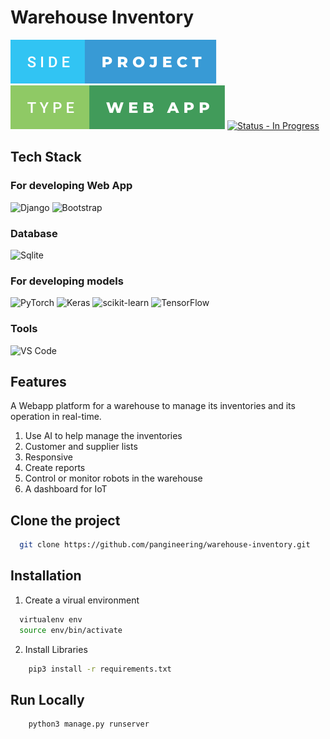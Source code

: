
# Warehouse Inventory

![side-project.svg](/side-project.svg) ![type-web-app.svg](/type-web-app.svg)
[![Status - In Progress](https://img.shields.io/badge/Status-In_Progress-2ea44e?style=for-the-badge)](https://)

## Tech Stack
### For developing Web App
![Django](https://img.shields.io/badge/Django-092E20?style=for-the-badge&logo=django&logoColor=green) ![Bootstrap](https://img.shields.io/badge/Bootstrap-563D7C?style=for-the-badge&logo=bootstrap&logoColor=white)

### Database
![Sqlite](https://img.shields.io/badge/SQLite-07405E?style=for-the-badge&logo=sqlite&logoColor=white)

<!-- ### Hosting
![Heroku](https://img.shields.io/badge/Heroku-430098?style=for-the-badge&logo=heroku&logoColor=white) -->

### For developing models
![PyTorch](https://img.shields.io/badge/PyTorch-%23EE4C2C.svg?style=for-the-badge&logo=PyTorch&logoColor=white) ![Keras](https://img.shields.io/badge/Keras-%23D00000.svg?style=for-the-badge&logo=Keras&logoColor=white) ![scikit-learn](https://img.shields.io/badge/scikit--learn-%23F7931E.svg?style=for-the-badge&logo=scikit-learn&logoColor=white) ![TensorFlow](https://img.shields.io/badge/TensorFlow-%23FF6F00.svg?style=for-the-badge&logo=TensorFlow&logoColor=white)

### Tools
![VS Code](https://img.shields.io/badge/Visual_Studio_Code-0078D4?style=for-the-badge&logo=visual%20studio%20code&logoColor=white)



## Features
A Webapp platform for a warehouse to manage its inventories and its operation in real-time. 
1. Use AI to help manage the inventories
2. Customer and supplier lists
3. Responsive
4. Create reports
5. Control or monitor robots in the warehouse
6. A dashboard for IoT

<!-- ## Screenshots

![App Screenshot](screens/inventory.png) -->


## Clone the project
```bash
  git clone https://github.com/pangineering/warehouse-inventory.git
```

## Installation
1. Create a virual environment
```bash
  virtualenv env
  source env/bin/activate
```
2. Install Libraries
```bash
    pip3 install -r requirements.txt
```
## Run Locally
```bash
    python3 manage.py runserver
```